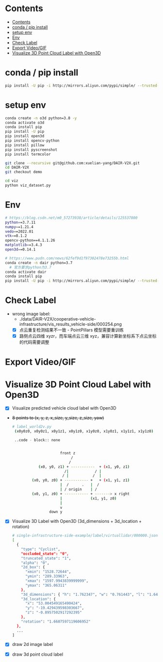 
# Contents

- [Contents](#contents)
- [conda / pip install](#conda--pip-install)
- [setup env](#setup-env)
- [Env](#env)
- [Check Label](#check-label)
- [Export Video/GIF](#export-videogif)
- [Visualize 3D Point Cloud Label with Open3D](#visualize-3d-point-cloud-label-with-open3d)

<!-- ========== ========== ========== ========== ========== -->

# conda / pip install

```bash
pip install -U pip -i http://mirrors.aliyun.com/pypi/simple/ --trusted-host mirrors.aliyun.com
```

# setup env

```bash
conda create -n o3d python=3.8 -y
conda activate o3d
conda install pip
pip install -U pip
pip install open3d
pip install opencv-python
pip install pillow
pip install pyscreenshot
pip install termcolor

git clone --recursive git@github.com:xuelian-yang/DAIR-V2X.git
cd DAIR-V2X
git checkout demo

cd viz
python viz_dataset.py
```

# Env

```bash
# https://blog.csdn.net/m0_57273938/article/details/125537800
python==3.7.11
numpy==1.21.4
vedo==2022.01
vtk==8.1.2
opencv-python==4.1.1.26
matplotlib==3.4.3
open3d==0.14.1

# https://www.pudn.com/news/62fef9d1f97302478e73255b.html
conda create -n dair python=3.7
  # 官方要求python为3.7
conda activate dair
conda install pip
pip install -U pip -i http://mirrors.aliyun.com/pypi/simple/ --trusted-host mirrors.aliyun.com
```

# Check Label

- wrong image label:
  - ./data/DAIR-V2X/cooperative-vehicle-infrastructure/vis_results_vehicle-side/000254.png
  - [x] 点云重复检测结果不一致 - PointPillars 模型需要重训练
  - [x] 路侧点云四维 xyzr，而车端点云三维 xyz，兼容计算新坐标系下点云坐标的代码需要调整

# Export Video/GIF

# Visualize 3D Point Cloud Label with Open3D

- [x] Visualize predicted vehicle cloud label with Open3D 
- ~~8 points to (x, y, z, x_size, y_size, z_size, yaw)~~

  ```bash
  # label_world2v.py
   (x0y0z0, x0y0z1, x0y1z1, x0y1z0, x1y0z0, x1y0z1, x1y1z1, x1y1z0)

   ..code - block:: none


                        front z
                             /
                            /
              (x0, y0, z1) + -----------  + (x1, y0, z1)
                          /|            / |
                         / |           /  |
           (x0, y0, z0) + ----------- +   + (x1, y1, z1)
                        |  /      .   |  /
                        | / origin    | /
           (x0, y1, z0) + ----------- + -------> x right
                        |             (x1, y1, z0)
                        |
                        v
                   down y
  ```

- [x] Visualize 3D Label with Open3D (3d_dimensions + 3d_location + rotation)

  ```bash
  # single-infrastructure-side-example/label/virtuallidar/000000.json
  [
    {
      "type": "Cyclist",
      "occluded_state": "0",
      "truncated_state": "1",
      "alpha": "0",
      "2d_box": {
        "xmin": "1528.72644",
        "ymin": "289.33963",
        "xmax": "1597.9943839999999",
        "ymax": "365.06311"
      },
      "3d_dimensions": { "h": "1.762347", "w": "0.761443", "l": "1.649016" },
      "3d_location": {
        "x": "53.004549165490424",
        "y": "-19.429439598303667",
        "z": "-0.8957502917292395"
      },
      "rotation": "1.6607597119606952"
    },
    ...
  ]
  ```

- [x] draw 2d image label
- [x] draw 3d point cloud label

<!-- End of File -->
